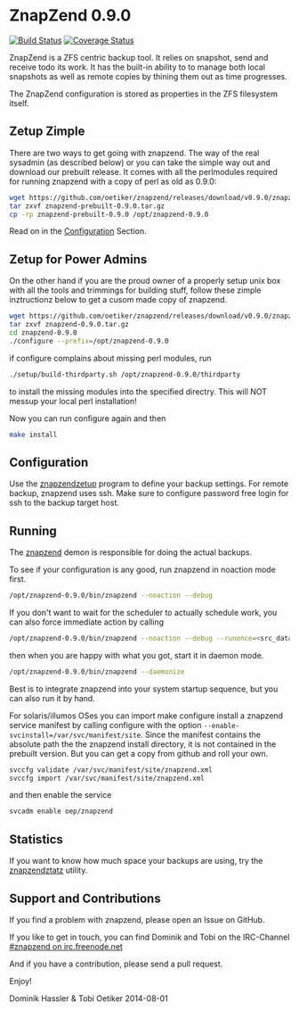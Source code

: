 ZnapZend 0.9.0
==============

[![Build Status](https://travis-ci.org/oetiker/znapzend.svg?branch=master)](https://travis-ci.org/oetiker/znapzend)
[![Coverage Status](https://img.shields.io/coveralls/oetiker/znapzend.svg)](https://coveralls.io/r/oetiker/znapzend?branch=master)

ZnapZend is a ZFS centric backup tool. It relies on snapshot, send and
receive todo its work. It has the built-in ability to to manage both local
snapshots as well as remote copies by thining them out as time progresses.

The ZnapZend configuration is stored as properties in the ZFS filesystem
itself.

Zetup Zimple
------------

There are two ways to get going with znapzend. The way of the real sysadmin
(as described below) or you can take the simple way out and download our
prebuilt release.  It comes with all the perlmodules required for running
znapzend with a copy of perl as old as 0.9.0:

```sh
wget https://github.com/oetiker/znapzend/releases/download/v0.9.0/znapzend-prebuilt-0.9.0.tar.gz
tar zxvf znapzend-prebuilt-0.9.0.tar.gz
cp -rp znapzend-prebuilt-0.9.0 /opt/znapzend-0.9.0
```

Read on in the [Configuration](#configuration) Section.

Zetup for Power Admins
----------------------

On the other hand if you are the proud owner of a properly setup unix box
with all the tools and trimmings for building stuff, follow these zimple
inztructionz below to get a cusom made copy of znapzend.

```sh
wget https://github.com/oetiker/znapzend/releases/download/v0.9.0/znapzend-0.9.0.tar.gz
tar zxvf znapzend-0.9.0.tar.gz
cd znapzend-0.9.0
./configure --prefix=/opt/znapzend-0.9.0
```
if configure complains about missing perl modules, run

```sh
./setup/build-thirdparty.sh /opt/znapzend-0.9.0/thirdparty
```

to install the missing modules into the specified directry. This will NOT messup your local perl installation!

Now you can run configure again and then

```sh
make install
```

Configuration
-------------

Use the [znapzendzetup](doc/znapzendzetup.pod) program to define your backup settings. For remote backup, znapzend uses ssh.
Make sure to configure password free login for ssh to the backup target host.

Running
-------

The [znapzend](doc/znapzend.pod) demon is responsible for doing the actual backups. 

To see if your configuration is any good, run znapzend in noaction mode first.

```sh
/opt/znapzend-0.9.0/bin/znapzend --noaction --debug
```

If you don't want to wait for the scheduler to actually schedule work, you can also force immediate action by calling

```sh
/opt/znapzend-0.9.0/bin/znapzend --noaction --debug --runonce=<src_dataset>
``` 

then when you are happy with what you got, start it in daemon mode.

```sh
/opt/znapzend-0.9.0/bin/znapzend --daemonize
```
 
Best is to integrate znapzend into your system startup sequence, but you can also
run it by hand.

For solaris/illumos OSes you can import make configure install a znapzend
service manifest by calling configure with the option
```--enable-svcinstall=/var/svc/manifest/site```.  Since the manifest
contains the absolute path the the znapzend install directory, it is not
contained in the prebuilt version.  But you can get a copy from github and
roll your own.

```sh
svccfg validate /var/svc/manifest/site/znapzend.xml
svccfg import /var/svc/manifest/site/znapzend.xml
```

and then enable the service 

```sh
svcadm enable oep/znapzend
```

Statistics
----------

If you want to know how much space your backups are using, try the
[znapzendztatz](doc/znapzendztatz.pod) utility.

Support and Contributions
-------------------------
If you find a problem with znapzend, please open an Issue on GitHub.

If you like to get in touch, you can find Dominik and Tobi on the IRC-Channel [#znapzend on irc.freenode.net](irc://irc.freenode.net/#znapzend)

And if you have a contribution, please send a pull request.

Enjoy!

Dominik Hassler & Tobi Oetiker
2014-08-01
